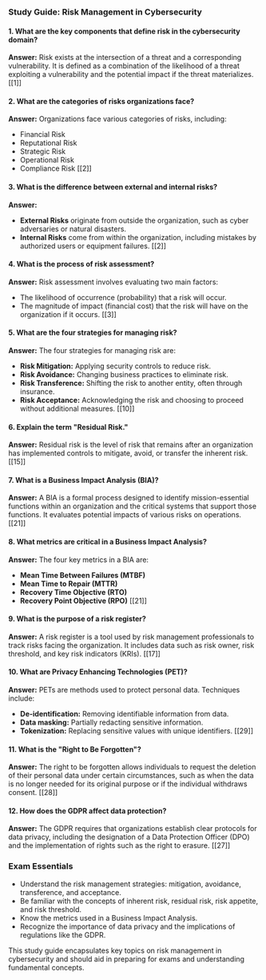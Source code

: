 ### Study Guide: Risk Management in Cybersecurity

#### 1. What are the key components that define risk in the cybersecurity domain?
**Answer:** Risk exists at the intersection of a threat and a corresponding vulnerability. It is defined as a combination of the likelihood of a threat exploiting a vulnerability and the potential impact if the threat materializes. [[1]]

#### 2. What are the categories of risks organizations face?
**Answer:** Organizations face various categories of risks, including:
- Financial Risk
- Reputational Risk
- Strategic Risk
- Operational Risk
- Compliance Risk [[2]]

#### 3. What is the difference between external and internal risks?
**Answer:** 
- **External Risks** originate from outside the organization, such as cyber adversaries or natural disasters.
- **Internal Risks** come from within the organization, including mistakes by authorized users or equipment failures. [[2]]

#### 4. What is the process of risk assessment?
**Answer:** Risk assessment involves evaluating two main factors:
- The likelihood of occurrence (probability) that a risk will occur.
- The magnitude of impact (financial cost) that the risk will have on the organization if it occurs. [[3]]

#### 5. What are the four strategies for managing risk?
**Answer:** The four strategies for managing risk are:
- **Risk Mitigation:** Applying security controls to reduce risk.
- **Risk Avoidance:** Changing business practices to eliminate risk.
- **Risk Transference:** Shifting the risk to another entity, often through insurance.
- **Risk Acceptance:** Acknowledging the risk and choosing to proceed without additional measures. [[10]]

#### 6. Explain the term "Residual Risk."
**Answer:** Residual risk is the level of risk that remains after an organization has implemented controls to mitigate, avoid, or transfer the inherent risk. [[15]]

#### 7. What is a Business Impact Analysis (BIA)?
**Answer:** A BIA is a formal process designed to identify mission-essential functions within an organization and the critical systems that support those functions. It evaluates potential impacts of various risks on operations. [[21]]

#### 8. What metrics are critical in a Business Impact Analysis?
**Answer:** The four key metrics in a BIA are:
- **Mean Time Between Failures (MTBF)**
- **Mean Time to Repair (MTTR)**
- **Recovery Time Objective (RTO)**
- **Recovery Point Objective (RPO)** [[21]]

#### 9. What is the purpose of a risk register?
**Answer:** A risk register is a tool used by risk management professionals to track risks facing the organization. It includes data such as risk owner, risk threshold, and key risk indicators (KRIs). [[17]]

#### 10. What are Privacy Enhancing Technologies (PET)?
**Answer:** PETs are methods used to protect personal data. Techniques include:
- **De-identification:** Removing identifiable information from data.
- **Data masking:** Partially redacting sensitive information.
- **Tokenization:** Replacing sensitive values with unique identifiers. [[29]]

#### 11. What is the "Right to Be Forgotten"?
**Answer:** The right to be forgotten allows individuals to request the deletion of their personal data under certain circumstances, such as when the data is no longer needed for its original purpose or if the individual withdraws consent. [[28]]

#### 12. How does the GDPR affect data protection?
**Answer:** The GDPR requires that organizations establish clear protocols for data privacy, including the designation of a Data Protection Officer (DPO) and the implementation of rights such as the right to erasure. [[27]]

### Exam Essentials
- Understand the risk management strategies: mitigation, avoidance, transference, and acceptance.
- Be familiar with the concepts of inherent risk, residual risk, risk appetite, and risk threshold.
- Know the metrics used in a Business Impact Analysis.
- Recognize the importance of data privacy and the implications of regulations like the GDPR. 

This study guide encapsulates key topics on risk management in cybersecurity and should aid in preparing for exams and understanding fundamental concepts.
